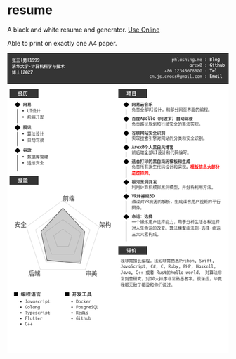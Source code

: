 # resume
A black and white resume and generator. [Use Online](https://arex0.github.io/link/github/resume/resume.html)

Able to print on exactly one A4 paper.

![image](https://raw.githubusercontent.com/arex0/arex0.github.io/master/link/github/pic/resume.png)
